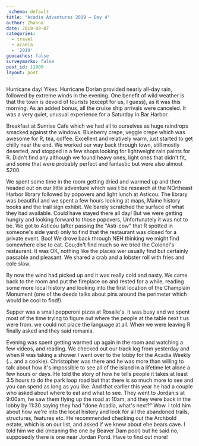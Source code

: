```yaml
---
_schema: default
title: "Acadia Adventures 2019 – Day 4"
author: Zhanna
date: 2019-09-07
categories: 
  - travel
  - acadia
  - '2019'
geocaches: false
surveymarks: false
post_id: 11909
layout: post  
---
```


Hurricane day! Yikes. Hurricane Dorian provided nearly all-day rain, followed by extreme winds in the evening. One benefit of wild weather is that the town is devoid of tourists (except for us, I guess), as it was this morning. As an added bonus, all the cruise ship arrivals were canceled. It was a very quiet, unusual experience for a Saturday in Bar Harbor. 

Breakfast at Sunrise Cafe which we had all to ourselves as huge raindrops smacked against the windows. Blueberry crepe, veggie crepe which was awesome for R, tea, coffee. Excellent and relatively warm, just started to get chilly near the end. We worked our way back through town, still mostly deserted, and stopped in a few shops looking for lightweight rain paints for R. Didn't find any although we found heavy ones, light ones that didn't fit, and some that were probably perfect and fantastic but were also almost $200. 

We spent some time in the room getting dried and warmed up and then headed out on our little adventure which was t be research at the NOrtheast Harbor library followed by popovers and light lunch at Asticou. The library was beautiful and we spent a few hours looking at maps, Maine history books and the trail sign exhibit. We barely scratched the surface of what they had available. Could have stayed there all day! But we were getting hungry and looking forward to those popovers, Unfortunately it was not to be. We got to Asticou (after passing the "Asti-cow" that R spotted in someone's side yard) only to find that the restaurant was closed for a private event. Boo! We drove back through NEH thinking we might find somewhere else to eat. Cou;dn't find much so we tried the Colonel's restaurant. It was OK, nothing like the places wer usually find but certainly passable and pleasant. We shared a crab and a lobster roll with fries and cole slaw. 

By now the wind had picked up and it was really cold and nasty. We came back to the room and put the fireplace on and rested for a while, reading some more local history and looking into the first location of the Champlain Monument (one of the deeds talks about pins around the perimeter which would be cool to find!). 

Supper was a small pepperoni pizza at Rosalie's. It was busy and we spent most of the time trying to figure out where the people at the table next t us were from. we could not place the language at all. When we were leaving R finally asked and they said romania.

Evening was spent getting warmed up again in the room and watching a few videos, and reading. We checked out our track log from yesterday and when R was taking a shower I went over to the lobby for the Acadia Weekly (... and a cookie). Christopher was there and he was more than willing to talk about how it's impossible to see all of the island in a lifetime let alone a few hours or days. He told the story of how he tells people it takes at least 3.5 hours to do the park loop road but that there is so much more to see and you can spend as long as you like. And that earlier this year he had a couple who asked about where to eat and what to see. They went to Jordan;s at 9:00am, he saw them flying up the road at 10am, and they were back in the lobby by 11:30 saying they had "done Acadia, what's next?" Wow. I told him about how we're into the local history and look for all the abandoned trails, structures, features etc. He recommended checking out the Archbold estate, which is on our list, and asked if we knew about ehe bears cave. I told him we did (meaning the one by Beaver Dam pool) but he said no, supposedly there is one near Jordan Pond. Have to find out more!

